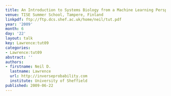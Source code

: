 ```yaml
---
title: An Introduction to Systems Biology from a Machine Learning Perspective
venue: TISE Summer School, Tampere, Finland
linkpdf: ftp://ftp.dcs.shef.ac.uk/home/neil/tut.pdf
year: '2009'
month: 6
day: '22'
layout: talk
key: Lawrence:tut09
categories:
- Lawrence:tut09
abstract: ''
authors:
- firstname: Neil D.
  lastname: Lawrence
  url: http://inverseprobability.com
  institute: University of Sheffield
published: 2009-06-22
---
```

